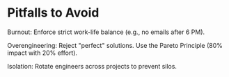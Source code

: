 # Pitfalls to Avoid
Burnout: Enforce strict work-life balance (e.g., no emails after 6 PM).

Overengineering: Reject "perfect" solutions. Use the Pareto Principle (80% impact with 20% effort).

Isolation: Rotate engineers across projects to prevent silos.